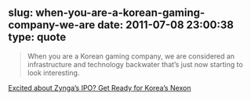 slug: when-you-are-a-korean-gaming-company-we-are
date: 2011-07-08 23:00:38
type: quote
---

> When you are a Korean gaming company, we are considered an infrastructure and technology backwater that’s just now starting to look interesting.

[Excited about Zynga’s IPO? Get Ready for Korea’s Nexon](http://techcrunch.com/2011/07/08/excited-about-zyngas-ipo-get-ready-for-koreas-nexon/?utm_source=feedburner&utm_medium=feed&utm_campaign=Feed%3A+Techcrunch+%28TechCrunch%29)
